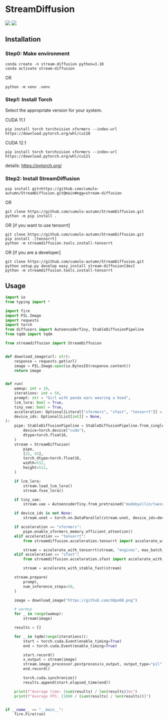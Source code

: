 # StreamDiffusion

![](https://img.shields.io/badge/%F0%9F%A4%97%20-Hugging%20Face%20Spaces-blue?style=for-the-badge)
![](https://img.shields.io/badge/Open%20in%20Colab-blue?style=for-the-badge&logo=googlecolab&labelColor=5c5c5c)

## Installation

### Step0: Make environment
```
conda create -n stream-diffusion python=3.10
conda activate stream-diffusion
```
OR
```
python -m venv .venv
```

### Step1: Install Torch
Select the appropriate version for your system.

CUDA 11.1
```
pip install torch torchvision xformers --index-url https://download.pytorch.org/whl/cu118
```
CUDA 12.1
```
pip install torch torchvision xformers --index-url https://download.pytorch.org/whl/cu121
```
details: https://pytorch.org/

### Step2: Install StreamDiffusion
```
pip install git+https://github.com/cumulo-autumn/StreamDiffusion.git@main#egg=stream-diffusion
```
OR
```
git clone https://github.com/cumulo-autumn/StreamDiffusion.git
python -m pip install .
```
OR [if you want to use tensorrt]
```
git clone https://github.com/cumulo-autumn/StreamDiffusion.git
pip install .[tensorrt]
python -m streamdiffusion.tools.install-tensorrt
```
OR [if you are a developer]
```
git clone https://github.com/cumulo-autumn/StreamDiffusion.git
python setup.py develop easy_install stream-diffusion[dev]
python -m streamdiffusion.tools.install-tensorrt
```

## Usage
```python
import io
from typing import *

import fire
import PIL.Image
import requests
import torch
from diffusers import AutoencoderTiny, StableDiffusionPipeline
from tqdm import tqdm

from streamdiffusion import StreamDiffusion


def download_image(url: str):
    response = requests.get(url)
    image = PIL.Image.open(io.BytesIO(response.content))
    return image


def run(
    wamup: int = 10,
    iterations: int = 50,
    prompt: str = "Girl with panda ears wearing a hood",
    lcm_lora: bool = True,
    tiny_vae: bool = True,
    acceleration: Optional[Literal["xformers", "sfast", "tensorrt"]] = None,
    device_ids: Optional[List[int]] = None,
):
    pipe: StableDiffusionPipeline = StableDiffusionPipeline.from_single_file("./model.safetensors").to(
        device=torch.device("cuda"),
        dtype=torch.float16,
    )
    stream = StreamDiffusion(
        pipe,
        [32, 45],
        torch_dtype=torch.float16,
        width=512,
        height=512,
    )

    if lcm_lora:
        stream.load_lcm_lora()
        stream.fuse_lora()

    if tiny_vae:
        stream.vae = AutoencoderTiny.from_pretrained("madebyollin/taesd").to(device=pipe.device, dtype=pipe.dtype)

    if device_ids is not None:
        stream.unet = torch.nn.DataParallel(stream.unet, device_ids=device_ids)

    if acceleration == "xformers":
        pipe.enable_xformers_memory_efficient_attention()
    elif acceleration == "tensorrt":
        from streamdiffusion.acceleration.tensorrt import accelerate_with_tensorrt

        stream = accelerate_with_tensorrt(stream, "engines", max_batch_size=2)
    elif acceleration == "sfast":
        from streamdiffusion.acceleration.sfast import accelerate_with_stable_fast

        stream = accelerate_with_stable_fast(stream)

    stream.prepare(
        prompt,
        num_inference_steps=50,
    )

    image = download_image("https://github.com/ddpn08.png")

    # warmup
    for _ in range(wamup):
        stream(image)

    results = []

    for _ in tqdm(range(iterations)):
        start = torch.cuda.Event(enable_timing=True)
        end = torch.cuda.Event(enable_timing=True)

        start.record()
        x_output = stream(image)
        stream.image_processor.postprocess(x_output, output_type="pil")
        end.record()

        torch.cuda.synchronize()
        results.append(start.elapsed_time(end))

    print(f"Average time: {sum(results) / len(results)}ms")
    print(f"Average FPS: {1000 / (sum(results) / len(results))}")


if __name__ == "__main__":
    fire.Fire(run)

``````